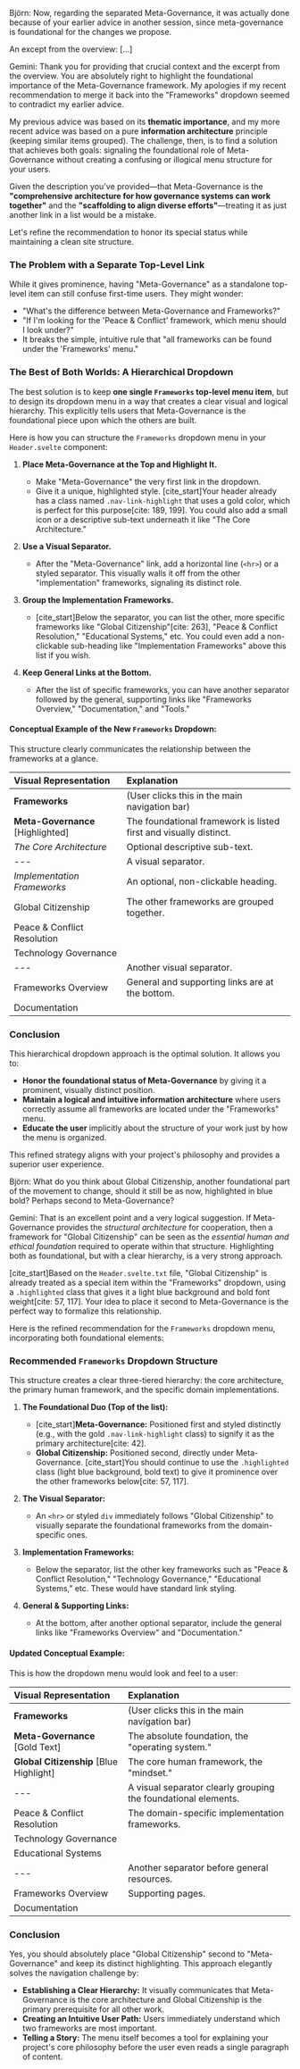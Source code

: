 Björn:
Now, regarding the separated Meta-Governance, it was actually done because of your earlier advice in another session, since meta-governance is foundational for the changes we propose.

An except from the overview: [...]

Gemini:
Thank you for providing that crucial context and the excerpt from the overview. You are absolutely right to highlight the foundational importance of the Meta-Governance framework. My apologies if my recent recommendation to merge it back into the "Frameworks" dropdown seemed to contradict my earlier advice.

My previous advice was based on its **thematic importance**, and my more recent advice was based on a pure **information architecture** principle (keeping similar items grouped). The challenge, then, is to find a solution that achieves both goals: signaling the foundational role of Meta-Governance without creating a confusing or illogical menu structure for your users.

Given the description you've provided—that Meta-Governance is the **"comprehensive architecture for how governance systems can work together"** and the **"scaffolding to align diverse efforts"**—treating it as just another link in a list would be a mistake.

Let's refine the recommendation to honor its special status while maintaining a clean site structure.

### The Problem with a Separate Top-Level Link

While it gives prominence, having "Meta-Governance" as a standalone top-level item can still confuse first-time users. They might wonder:
* "What's the difference between Meta-Governance and Frameworks?"
* "If I'm looking for the 'Peace & Conflict' framework, which menu should I look under?"
* It breaks the simple, intuitive rule that "all frameworks can be found under the 'Frameworks' menu."

### The Best of Both Worlds: A Hierarchical Dropdown

The best solution is to keep **one single `Frameworks` top-level menu item**, but to design its dropdown menu in a way that creates a clear visual and logical hierarchy. This explicitly tells users that Meta-Governance is the foundational piece upon which the others are built.

Here is how you can structure the `Frameworks` dropdown menu in your `Header.svelte` component:

1.  **Place Meta-Governance at the Top and Highlight It.**
    * Make "Meta-Governance" the very first link in the dropdown.
    * Give it a unique, highlighted style. [cite_start]Your header already has a class named `.nav-link-highlight` that uses a gold color, which is perfect for this purpose[cite: 189, 199]. You could also add a small icon or a descriptive sub-text underneath it like "The Core Architecture."

2.  **Use a Visual Separator.**
    * After the "Meta-Governance" link, add a horizontal line (`<hr>`) or a styled separator. This visually walls it off from the other "implementation" frameworks, signaling its distinct role.

3.  **Group the Implementation Frameworks.**
    * [cite_start]Below the separator, you can list the other, more specific frameworks like "Global Citizenship"[cite: 263], "Peace & Conflict Resolution," "Educational Systems," etc. You could even add a non-clickable sub-heading like "Implementation Frameworks" above this list if you wish.

4.  **Keep General Links at the Bottom.**
    * After the list of specific frameworks, you can have another separator followed by the general, supporting links like "Frameworks Overview," "Documentation," and "Tools."

#### **Conceptual Example of the New `Frameworks` Dropdown:**

This structure clearly communicates the relationship between the frameworks at a glance.

| Visual Representation | Explanation |
| :--- | :--- |
| **Frameworks** | (User clicks this in the main navigation bar) |
| **Meta-Governance** [Highlighted] | The foundational framework is listed first and visually distinct. |
| *The Core Architecture* | Optional descriptive sub-text. |
| --- | A visual separator. |
| *Implementation Frameworks* | An optional, non-clickable heading. |
| Global Citizenship | The other frameworks are grouped together. |
| Peace & Conflict Resolution | |
| Technology Governance | |
| --- | Another visual separator. |
| Frameworks Overview | General and supporting links are at the bottom. |
| Documentation | |

### Conclusion

This hierarchical dropdown approach is the optimal solution. It allows you to:
* **Honor the foundational status of Meta-Governance** by giving it a prominent, visually distinct position.
* **Maintain a logical and intuitive information architecture** where users correctly assume all frameworks are located under the "Frameworks" menu.
* **Educate the user** implicitly about the structure of your work just by how the menu is organized.

This refined strategy aligns with your project's philosophy and provides a superior user experience.

Björn:
What do you think about Global Citizenship, another foundational part of the movement to change, should it still be as now, highlighted in blue bold? Perhaps second to Meta-Governance? 

Gemini:
That is an excellent point and a very logical suggestion. If Meta-Governance provides the *structural architecture* for cooperation, then a framework for "Global Citizenship" can be seen as the *essential human and ethical foundation* required to operate within that structure. Highlighting both as foundational, but with a clear hierarchy, is a very strong approach.

[cite_start]Based on the `Header.svelte.txt` file, "Global Citizenship" is already treated as a special item within the "Frameworks" dropdown, using a `.highlighted` class that gives it a light blue background and bold font weight[cite: 57, 117]. Your idea to place it second to Meta-Governance is the perfect way to formalize this relationship.

Here is the refined recommendation for the `Frameworks` dropdown menu, incorporating both foundational elements:

### Recommended `Frameworks` Dropdown Structure

This structure creates a clear three-tiered hierarchy: the core architecture, the primary human framework, and the specific domain implementations.

1.  **The Foundational Duo (Top of the list):**
    * [cite_start]**Meta-Governance:** Positioned first and styled distinctly (e.g., with the gold `.nav-link-highlight` class) to signify it as the primary architecture[cite: 42].
    * **Global Citizenship:** Positioned second, directly under Meta-Governance. [cite_start]You should continue to use the `.highlighted` class (light blue background, bold text) to give it prominence over the other frameworks below[cite: 57, 117].

2.  **The Visual Separator:**
    * An `<hr>` or styled `div` immediately follows "Global Citizenship" to visually separate the foundational frameworks from the domain-specific ones.

3.  **Implementation Frameworks:**
    * Below the separator, list the other key frameworks such as "Peace & Conflict Resolution," "Technology Governance," "Educational Systems," etc. These would have standard link styling.

4.  **General & Supporting Links:**
    * At the bottom, after another optional separator, include the general links like "Frameworks Overview" and "Documentation."

#### **Updated Conceptual Example:**

This is how the dropdown menu would look and feel to a user:

| Visual Representation | Explanation |
| :--- | :--- |
| **Frameworks** | (User clicks this in the main navigation bar) |
| **Meta-Governance** [Gold Text] | The absolute foundation, the "operating system." |
| **Global Citizenship** [Blue Highlight] | The core human framework, the "mindset." |
| --- | A visual separator clearly grouping the foundational elements. |
| Peace & Conflict Resolution | The domain-specific implementation frameworks. |
| Technology Governance | |
| Educational Systems | |
| --- | Another separator before general resources. |
| Frameworks Overview | Supporting pages. |
| Documentation | |

### Conclusion

Yes, you should absolutely place "Global Citizenship" second to "Meta-Governance" and keep its distinct highlighting. This approach elegantly solves the navigation challenge by:

* **Establishing a Clear Hierarchy:** It visually communicates that Meta-Governance is the core architecture and Global Citizenship is the primary prerequisite for all other work.
* **Creating an Intuitive User Path:** Users immediately understand which two frameworks are most important.
* **Telling a Story:** The menu itself becomes a tool for explaining your project's core philosophy before the user even reads a single paragraph of content.
